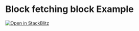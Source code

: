 # Block fetching block Example

[![Open in StackBlitz](https://developer.stackblitz.com/img/open_in_stackblitz.svg)](https://stackblitz.com/github.com/iosh/cive/tree/main/examples/blcok_fetching_block)